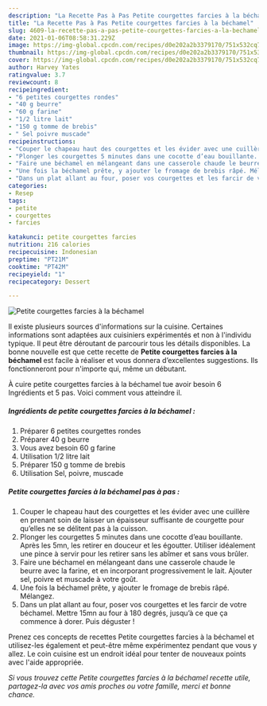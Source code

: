 ```yaml
---
description: "La Recette Pas à Pas Petite courgettes farcies à la béchamel"
title: "La Recette Pas à Pas Petite courgettes farcies à la béchamel"
slug: 4609-la-recette-pas-a-pas-petite-courgettes-farcies-a-la-bechamel
date: 2021-01-06T08:58:31.229Z
image: https://img-global.cpcdn.com/recipes/d0e202a2b3379170/751x532cq70/petite-courgettes-farcies-a-la-bechamel-photo-principale-de-la-recette.jpg
thumbnail: https://img-global.cpcdn.com/recipes/d0e202a2b3379170/751x532cq70/petite-courgettes-farcies-a-la-bechamel-photo-principale-de-la-recette.jpg
cover: https://img-global.cpcdn.com/recipes/d0e202a2b3379170/751x532cq70/petite-courgettes-farcies-a-la-bechamel-photo-principale-de-la-recette.jpg
author: Harvey Yates
ratingvalue: 3.7
reviewcount: 8
recipeingredient:
- "6 petites courgettes rondes"
- "40 g beurre"
- "60 g farine"
- "1/2 litre lait"
- "150 g tomme de brebis"
- " Sel poivre muscade"
recipeinstructions:
- "Couper le chapeau haut des courgettes et les évider avec une cuillère en prenant soin de laisser un épaisseur suffisante de courgette pour qu’elles ne se délitent pas à la cuisson."
- "Plonger les courgettes 5 minutes dans une cocotte d’eau bouillante. Après les 5mn, les retirer en douceur et les égoutter. Utiliser idéalement une pince à servir pour les retirer sans les abîmer et sans vous brûler."
- "Faire une béchamel en mélangeant dans une casserole chaude le beurre avec la farine, et en incorporant progressivement le lait. Ajouter sel, poivre et muscade à votre goût."
- "Une fois la béchamel prête, y ajouter le fromage de brebis râpé. Mélangez."
- "Dans un plat allant au four, poser vos courgettes et les farcir de votre béchamel. Mettre 15mn au four à 180 degrés, jusqu’à ce que ça commence à dorer. Puis déguster !"
categories:
- Resep
tags:
- petite
- courgettes
- farcies

katakunci: petite courgettes farcies 
nutrition: 216 calories
recipecuisine: Indonesian
preptime: "PT21M"
cooktime: "PT42M"
recipeyield: "1"
recipecategory: Dessert

---
```



![Petite courgettes farcies à la béchamel](https://img-global.cpcdn.com/recipes/d0e202a2b3379170/751x532cq70/petite-courgettes-farcies-a-la-bechamel-photo-principale-de-la-recette.jpg)

Il existe plusieurs sources d'informations sur la cuisine. Certaines informations sont adaptées aux cuisiniers expérimentés et non à l'individu typique. Il peut être déroutant de parcourir tous les détails disponibles. La bonne nouvelle est que cette recette de <strong> Petite courgettes farcies à la béchamel </strong> est facile à réaliser et vous donnera d’excellentes suggestions. Ils fonctionneront pour n'importe qui, même un débutant.

<!--inarticleads1-->

À cuire petite courgettes farcies à la béchamel tue avoir besoin 6 Ingrédients et 5 pas. Voici comment vous atteindre il.

##### Ingrédients de petite courgettes farcies à la béchamel :

1. Préparer 6 petites courgettes rondes
1. Préparer 40 g beurre
1. Vous avez besoin 60 g farine
1. Utilisation 1/2 litre lait
1. Préparer 150 g tomme de brebis
1. Utilisation  Sel, poivre, muscade




<!--inarticleads2-->

##### Petite courgettes farcies à la béchamel pas à pas :

1. Couper le chapeau haut des courgettes et les évider avec une cuillère en prenant soin de laisser un épaisseur suffisante de courgette pour qu’elles ne se délitent pas à la cuisson.
1. Plonger les courgettes 5 minutes dans une cocotte d’eau bouillante. Après les 5mn, les retirer en douceur et les égoutter. Utiliser idéalement une pince à servir pour les retirer sans les abîmer et sans vous brûler.
1. Faire une béchamel en mélangeant dans une casserole chaude le beurre avec la farine, et en incorporant progressivement le lait. Ajouter sel, poivre et muscade à votre goût.
1. Une fois la béchamel prête, y ajouter le fromage de brebis râpé. Mélangez.
1. Dans un plat allant au four, poser vos courgettes et les farcir de votre béchamel. Mettre 15mn au four à 180 degrés, jusqu’à ce que ça commence à dorer. Puis déguster !




<!--inarticleads1-->

<p>
Prenez ces concepts de recettes Petite courgettes farcies à la béchamel et utilisez-les également et peut-être même expérimentez pendant que vous y allez. Le coin cuisine est un endroit idéal pour tenter de nouveaux points avec l'aide appropriée.
</p>

<p>
<i>Si vous trouvez cette Petite courgettes farcies à la béchamel recette utile, partagez-la avec vos amis proches ou votre famille, merci et bonne chance.</i>
</p>
